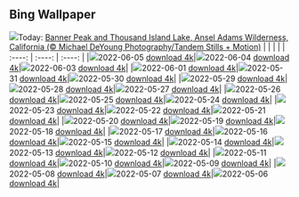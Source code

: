 ## Bing Wallpaper
![](./wallpaper/2022-06-05.jpg)Today: [Banner Peak and Thousand Island Lake, Ansel Adams Wilderness, California (© Michael DeYoung Photography/Tandem Stills + Motion)](./wallpaper/2022-06-05.jpg)
|      |      |      |
| :----: | :----: | :----: |
|![](./wallpaper/2022-06-05_sm.jpg)2022-06-05 [download 4k](./wallpaper/2022-06-05.jpg)|![](./wallpaper/2022-06-04_sm.jpg)2022-06-04 [download 4k](./wallpaper/2022-06-04.jpg)|![](./wallpaper/2022-06-03_sm.jpg)2022-06-03 [download 4k](./wallpaper/2022-06-03.jpg)|
|![](./wallpaper/2022-06-01_sm.jpg)2022-06-01 [download 4k](./wallpaper/2022-06-01.jpg)|![](./wallpaper/2022-05-31_sm.jpg)2022-05-31 [download 4k](./wallpaper/2022-05-31.jpg)|![](./wallpaper/2022-05-30_sm.jpg)2022-05-30 [download 4k](./wallpaper/2022-05-30.jpg)|
|![](./wallpaper/2022-05-29_sm.jpg)2022-05-29 [download 4k](./wallpaper/2022-05-29.jpg)|![](./wallpaper/2022-05-28_sm.jpg)2022-05-28 [download 4k](./wallpaper/2022-05-28.jpg)|![](./wallpaper/2022-05-27_sm.jpg)2022-05-27 [download 4k](./wallpaper/2022-05-27.jpg)|
|![](./wallpaper/2022-05-26_sm.jpg)2022-05-26 [download 4k](./wallpaper/2022-05-26.jpg)|![](./wallpaper/2022-05-25_sm.jpg)2022-05-25 [download 4k](./wallpaper/2022-05-25.jpg)|![](./wallpaper/2022-05-24_sm.jpg)2022-05-24 [download 4k](./wallpaper/2022-05-24.jpg)|
|![](./wallpaper/2022-05-23_sm.jpg)2022-05-23 [download 4k](./wallpaper/2022-05-23.jpg)|![](./wallpaper/2022-05-22_sm.jpg)2022-05-22 [download 4k](./wallpaper/2022-05-22.jpg)|![](./wallpaper/2022-05-21_sm.jpg)2022-05-21 [download 4k](./wallpaper/2022-05-21.jpg)|
|![](./wallpaper/2022-05-20_sm.jpg)2022-05-20 [download 4k](./wallpaper/2022-05-20.jpg)|![](./wallpaper/2022-05-19_sm.jpg)2022-05-19 [download 4k](./wallpaper/2022-05-19.jpg)|![](./wallpaper/2022-05-18_sm.jpg)2022-05-18 [download 4k](./wallpaper/2022-05-18.jpg)|
|![](./wallpaper/2022-05-17_sm.jpg)2022-05-17 [download 4k](./wallpaper/2022-05-17.jpg)|![](./wallpaper/2022-05-16_sm.jpg)2022-05-16 [download 4k](./wallpaper/2022-05-16.jpg)|![](./wallpaper/2022-05-15_sm.jpg)2022-05-15 [download 4k](./wallpaper/2022-05-15.jpg)|
|![](./wallpaper/2022-05-14_sm.jpg)2022-05-14 [download 4k](./wallpaper/2022-05-14.jpg)|![](./wallpaper/2022-05-13_sm.jpg)2022-05-13 [download 4k](./wallpaper/2022-05-13.jpg)|![](./wallpaper/2022-05-12_sm.jpg)2022-05-12 [download 4k](./wallpaper/2022-05-12.jpg)|
|![](./wallpaper/2022-05-11_sm.jpg)2022-05-11 [download 4k](./wallpaper/2022-05-11.jpg)|![](./wallpaper/2022-05-10_sm.jpg)2022-05-10 [download 4k](./wallpaper/2022-05-10.jpg)|![](./wallpaper/2022-05-09_sm.jpg)2022-05-09 [download 4k](./wallpaper/2022-05-09.jpg)|
|![](./wallpaper/2022-05-08_sm.jpg)2022-05-08 [download 4k](./wallpaper/2022-05-08.jpg)|![](./wallpaper/2022-05-07_sm.jpg)2022-05-07 [download 4k](./wallpaper/2022-05-07.jpg)|![](./wallpaper/2022-05-06_sm.jpg)2022-05-06 [download 4k](./wallpaper/2022-05-06.jpg)|
